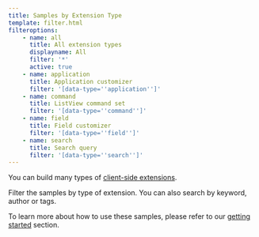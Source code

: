 ```yaml
---
title: Samples by Extension Type
template: filter.html
filteroptions:
    - name: all
      title: All extension types
      displayname: All
      filter: '*'
      active: true
    - name: application
      title: Application customizer
      filter: '[data-type=''application'']'
    - name: command
      title: ListView command set
      filter: '[data-type=''command'']'
    - name: field
      title: Field customizer
      filter: '[data-type=''field'']'
    - name: search
      title: Search query
      filter: '[data-type=''search'']'
---
```


You can build many types of [client-side extensions](https://docs.microsoft.com/en-us/sharepoint/dev/spfx/extensions/overview-extensions).

Filter the samples by type of extension. You can also search by keyword, author or tags.

To learn more about how to use these samples, please refer to our [getting started](./gettingstarted/index.md) section.